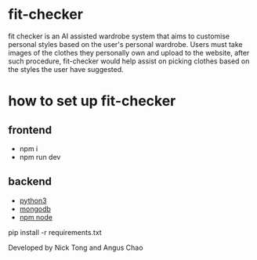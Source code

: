# fit-checker

fit checker is an AI assisted wardrobe system that aims to customise personal styles based on the user's personal wardrobe. Users must take images of the clothes they personally own and upload to the website, after such procedure, fit-checker would help assist on picking clothes based on the styles the user have suggested.

# how to set up fit-checker

## frontend

- npm i
- npm run dev

## backend

- [python3](https://www.python.org/downloads/)
- [mongodb](https://www.mongodb.com/docs/manual/administration/install-community/)
- [npm node](https://docs.npmjs.com/downloading-and-installing-node-js-and-npm)

 pip install -r requirements.txt

Developed by Nick Tong and Angus Chao